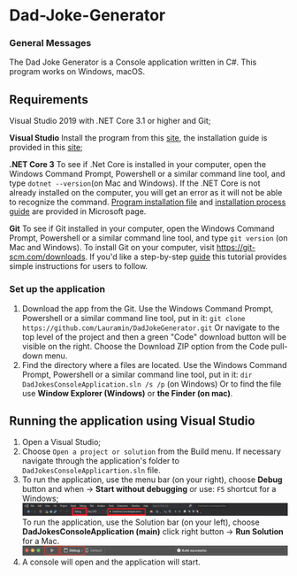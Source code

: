 # Dad-Joke-Generator

### General Messages
The Dad Joke Generator is a Console application written in C#. This program works on Windows, macOS.

## Requirements

Visual Studio 2019 with .NET Core 3.1 or higher and Git;

**Visual Studio**
Install the program from this [site](https://visualstudio.microsoft.com/), the installation guide is provided in this [site](https://docs.microsoft.com/en-us/visualstudio/install/visual-studio-enterprise-guide?view=vs-2022);  

**.NET Core 3**
To see if .Net Core is installed in your computer, open the Windows Command Prompt, Powershell or a similar command line tool, and type `dotnet --version`(on Mac and Windows). If the .NET Core is not already installed on the computer, you will get an error as it will not be able to recognize the command. [Program installation file](https://dotnet.microsoft.com/download) and [installation process guide](https://docs.microsoft.com/en-us/dotnet/framework/install/dotnet-35-windows) are provided in Microsoft page.

**Git**
To see if Git installed in your computer, open the Windows Command Prompt, Powershell or a similar command line tool, and type `git version` (on Mac and Windows). To install Git on your computer, visit https://git-scm.com/downloads. If you'd like a step-by-step [guide](https://git-scm.com/book/en/v2/Getting-Started-Installing-Git) this tutorial provides simple instructions for users to follow.

### Set up the application ####
1. Download the app from the Git. Use the Windows Command Prompt, Powershell or a similar command line tool, put in it:
   `git clone https://github.com/Lauramin/DadJokeGenerator.git`
   Or navigate to the top level of the project and then a green "Code" download button will be visible on the right. Choose the Download ZIP option from the Code pull-down menu.
2. Find the directory where a files are located. Use the Windows Command Prompt, Powershell or a similar command line tool, put in it:
   `dir DadJokesConsoleApplication.sln /s /p` (on Windows)
    Or to find the file use **Window Explorer (Windows)** or **the Finder (on mac)**.
   
## Running the application using Visual Studio ##
1. Open a Visual Studio;
2. Choose `Open a project or solution` from the Build menu. If necessary navigate through the application's folder to `DadJokesConsoleApplicartion.sln` file. 
3. To run the application, use the menu bar (on your right), choose **Debug** button and when -> **Start without debugging** or use: `F5` shortcut for a Windows; 
   ![Run button Windows](blob/assets/Windowsbutton.png)
   To run the application, use the Solution bar (on your left), choose **DadJokesConsoleApplication (main)** click right button -> **Run Solution** for a Mac.
   ![Run button Mac](blob/assets/Macbutton.png)
4. A console will open and the application will start.